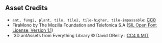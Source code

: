 ## Asset Credits
* `ant, fungi, plant, tile, tile2, tile-higher, tile-impassable`: [CC0](LICENSE-NON-FONT)
* FiraMono by The Mozilla Foundation and Telefonica S.A ([SIL Open Font License, Version 1.1](fonts/FiraSans-LICENSE))
* `3D antAssets from Everything Library © David OReilly : [CC4 & MIT](https://www.davidoreilly.com/library)
